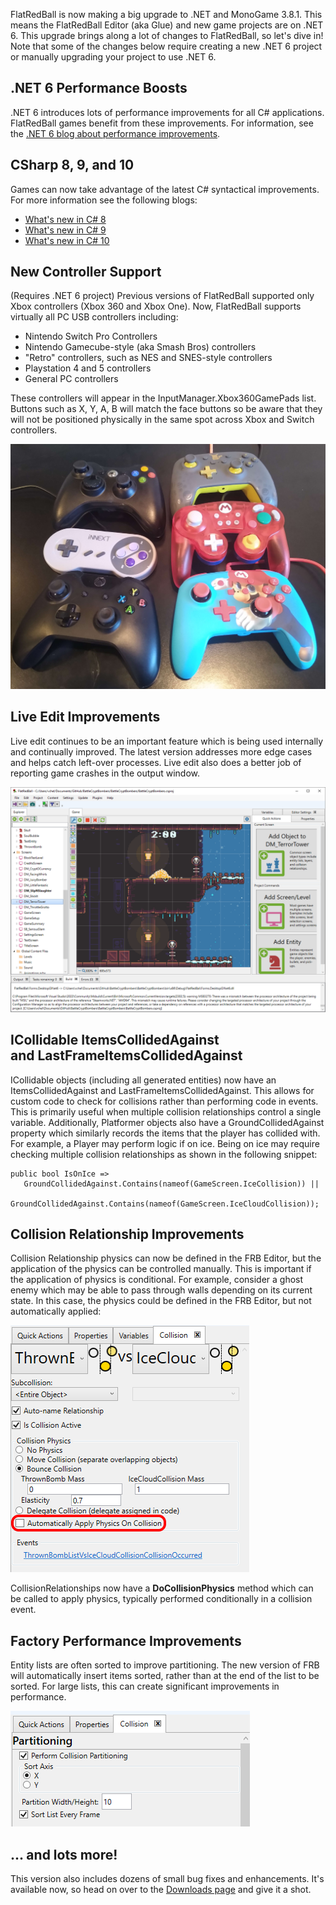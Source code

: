 FlatRedBall is now making a big upgrade to .NET and MonoGame 3.8.1. This means the FlatRedBall Editor (aka Glue) and new game projects are on .NET 6. This upgrade brings along a lot of changes to FlatRedBall, so let's dive in! Note that some of the changes below require creating a new .NET 6 project or manually upgrading your project to use .NET 6.

## .NET 6 Performance Boosts

.NET 6 introduces lots of performance improvements for all C# applications. FlatRedBall games benefit from these improvements. For information, see the [.NET 6 blog about performance improvements](https://devblogs.microsoft.com/dotnet/performance-improvements-in-net-6/).

## CSharp 8, 9, and 10

Games can now take advantage of the latest C# syntactical improvements. For more information see the following blogs:

-   [What's new in C# 8](https://learn.microsoft.com/en-us/dotnet/csharp/whats-new/csharp-8)
-   [What's new in C# 9](https://learn.microsoft.com/en-us/dotnet/csharp/whats-new/csharp-9)
-   [What's new in C# 10](https://learn.microsoft.com/en-us/dotnet/csharp/whats-new/csharp-10)

## New Controller Support

(Requires .NET 6 project) Previous versions of FlatRedBall supported only Xbox controllers (Xbox 360 and Xbox One). Now, FlatRedBall supports virtually all PC USB controllers including:

-   Nintendo Switch Pro Controllers
-   Nintendo Gamecube-style (aka Smash Bros) controllers
-   "Retro" controllers, such as NES and SNES-style controllers
-   Playstation 4 and 5 controllers
-   General PC controllers

These controllers will appear in the InputManager.Xbox360GamePads list. Buttons such as X, Y, A, B will match the face buttons so be aware that they will not be positioned physically in the same spot across Xbox and Switch controllers.

![](/media/2022-10-img_6346d2dd50f8f.png)

## Live Edit Improvements

Live edit continues to be an important feature which is being used internally and continually improved. The latest version addresses more edge cases and helps catch left-over processes. Live edit also does a better job of reporting game crashes in the output window.

![](/media/2022-10-img_6346d3c08605e.png)

## ICollidable ItemsCollidedAgainst and LastFrameItemsCollidedAgainst

ICollidable objects (including all generated entities) now have an ItemsCollidedAgainst and LastFrameItemsCollidedAgainst. This allows for custom code to check for collisions rather than performing code in events. This is primarily useful when multiple collision relationships control a single variable. Additionally, Platformer objects also have a GroundCollidedAgainst property which similarly records the items that the player has collided with. For example, a Player may perform logic if on ice. Being on ice may require checking multiple collision relationships as shown in the following snippet:

    public bool IsOnIce => 
       GroundCollidedAgainst.Contains(nameof(GameScreen.IceCollision)) || 
       GroundCollidedAgainst.Contains(nameof(GameScreen.IceCloudCollision));

## Collision Relationship Improvements

Collision Relationship physics can now be defined in the FRB Editor, but the application of the physics can be controlled manually. This is important if the application of physics is conditional. For example, consider a ghost enemy which may be able to pass through walls depending on its current state. In this case, the physics could be defined in the FRB Editor, but not automatically applied:

![](/media/2022-10-img_6346d69b1b42a.png)

CollisionRelationships now have a **DoCollisionPhysics** method which can be called to apply physics, typically performed conditionally in a collision event.

## Factory Performance Improvements

Entity lists are often sorted to improve partitioning. The new version of FRB will automatically insert items sorted, rather than at the end of the list to be sorted. For large lists, this can create significant improvements in performance.

![](/media/2022-10-img_6346db23dc281.png)

## ... and lots more!

This version also includes dozens of small bug fixes and enhancements. It's available now, so head on over to the [Downloads page](/download/.md) and give it a shot.
